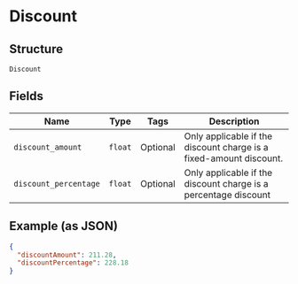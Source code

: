 
# Discount

## Structure

`Discount`

## Fields

| Name | Type | Tags | Description |
|  --- | --- | --- | --- |
| `discount_amount` | `float` | Optional | Only applicable if the discount charge is a fixed-amount discount. |
| `discount_percentage` | `float` | Optional | Only applicable if the discount charge is a percentage discount |

## Example (as JSON)

```json
{
  "discountAmount": 211.28,
  "discountPercentage": 228.18
}
```

